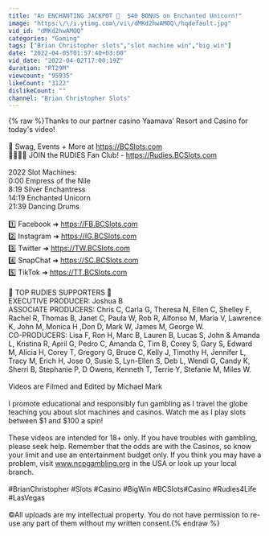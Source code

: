 ```yaml
---
title: "An ENCHANTING JACKPOT 🦄  $40 BONUS on Enchanted Unicorn!"
image: "https:\/\/i.ytimg.com\/vi\/dMKd2hwAMOQ\/hqdefault.jpg"
vid_id: "dMKd2hwAMOQ"
categories: "Gaming"
tags: ["Brian Christopher slots","slot machine win","big win"]
date: "2022-04-05T01:57:40+03:00"
vid_date: "2022-04-02T17:00:19Z"
duration: "PT29M"
viewcount: "95935"
likeCount: "3122"
dislikeCount: ""
channel: "Brian Christopher Slots"
---
```

{% raw %}Thanks to our partner casino Yaamava’ Resort and Casino for today's video!<br /><br />👤 Swag, Events + More at <a rel="nofollow" target="blank" href="https://BCSlots.com">https://BCSlots.com</a><br />👨‍👩‍👧‍👧  JOIN the RUDIES Fan Club! - <a rel="nofollow" target="blank" href="https://Rudies.BCSlots.com">https://Rudies.BCSlots.com</a><br /><br />2022 Slot Machines:<br />0:00 Empress of the Nile<br />8:19 Silver Enchantress<br />14:19 Enchanted Unicorn<br />21:39 Dancing Drums<br /><br />1️⃣ Facebook   ➜ <a rel="nofollow" target="blank" href="https://FB.BCSlots.com">https://FB.BCSlots.com</a><br />2️⃣ Instagram  ➜ <a rel="nofollow" target="blank" href="https://IG.BCSlots.com">https://IG.BCSlots.com</a><br />3️⃣ Twitter        ➜ <a rel="nofollow" target="blank" href="https://TW.BCSlots.com">https://TW.BCSlots.com</a><br />4️⃣ SnapChat   ➜ <a rel="nofollow" target="blank" href="https://SC.BCSlots.com">https://SC.BCSlots.com</a><br />5️⃣ TikTok        ➜ <a rel="nofollow" target="blank" href="https://TT.BCSlots.com">https://TT.BCSlots.com</a><br />         <br />👫 TOP RUDIES SUPPORTERS 👭<br />EXECUTIVE PRODUCER: Joshua B<br />ASSOCIATE PRODUCERS: Chris C, Carla G, Theresa N, Ellen C, Shelley F,  Rachel R, Thomas B, Janet C, Paula W, Rob R,  Alfonso M, Maria V, Lawrence K, John M, Monica H ,Don D, Mark W, James M, George W.<br />CO-PRODUCERS: Lisa F, Ron H, Marc B, Lauren B, Lucas S, John &amp; Amanda L, Kristina R, April G, Pedro C, Amanda C, Tim B, Corey S, Gary S, Edward M,  Alicia H, Corey T, Gregory G, Bruce C, Kelly J, Timothy H, Jennifer L, Tracy M, Erich H, Jose O, Susie S, Lyn-Ellen S, Deb L, Wendi G, Candy K, Sherri B, Stephanie P, D Owens, Kenneth T, Terrie Y, Stefanie M, Miles W.<br /><br />Videos are Filmed and Edited by Michael Mark<br /><br />I promote educational and responsibly fun gambling as I travel the globe teaching you about slot machines and casinos. Watch me as I play slots between $1 and $100 a spin! <br /><br />These videos are intended for 18+ only. If you have troubles with gambling, please seek help. Remember that the odds are with the Casinos, so know your limit and use an entertainment budget only. If you think you may have a problem, visit www.ncpgambling.org in the USA or look up your local branch. <br /><br />#BrianChristopher #Slots #Casino #BigWin #BCSlots#Casino #Rudies4Life #LasVegas <br /><br />©All uploads are my intellectual property. You do not have permission to re-use any part of them without my written consent.{% endraw %}

